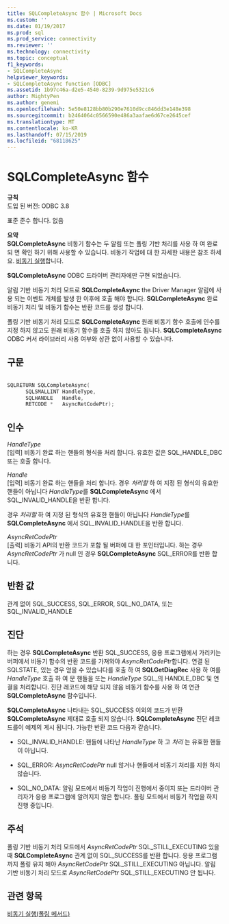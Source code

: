 ```yaml
---
title: SQLCompleteAsync 함수 | Microsoft Docs
ms.custom: ''
ms.date: 01/19/2017
ms.prod: sql
ms.prod_service: connectivity
ms.reviewer: ''
ms.technology: connectivity
ms.topic: conceptual
f1_keywords:
- SQLCompleteAsync
helpviewer_keywords:
- SQLCompleteAsync function [ODBC]
ms.assetid: 1b97c46a-d2e5-4540-8239-9d975e5321c6
author: MightyPen
ms.author: genemi
ms.openlocfilehash: 5e50e8128bb80b290e7610d9cc846dd3e148e398
ms.sourcegitcommit: b2464064c0566590e486a3aafae6d67ce2645cef
ms.translationtype: MT
ms.contentlocale: ko-KR
ms.lasthandoff: 07/15/2019
ms.locfileid: "68118625"
---
```

# <a name="sqlcompleteasync-function"></a>SQLCompleteAsync 함수
**규칙**  
 도입 된 버전: ODBC 3.8  
  
 표준 준수 합니다. 없음  
  
 **요약**  
 **SQLCompleteAsync** 비동기 함수는 두 알림 또는 폴링 기반 처리를 사용 하 여 완료 되 면 확인 하기 위해 사용할 수 있습니다. 비동기 작업에 대 한 자세한 내용은 참조 하세요. [비동기 실행](../../../odbc/reference/develop-app/asynchronous-execution.md)합니다.  
  
 **SQLCompleteAsync** ODBC 드라이버 관리자에만 구현 되었습니다.  
  
 알림 기반 비동기 처리 모드로 **SQLCompleteAsync** the Driver Manager 알림에 사용 되는 이벤트 개체를 발생 한 이후에 호출 해야 합니다. **SQLCompleteAsync** 완료 비동기 처리 및 비동기 함수는 반환 코드를 생성 합니다.  
  
 폴링 기반 비동기 처리 모드로 **SQLCompleteAsync** 원래 비동기 함수 호출에 인수를 지정 하지 않고도 원래 비동기 함수를 호출 하지 않아도 됩니다. **SQLCompleteAsync** ODBC 커서 라이브러리 사용 여부와 상관 없이 사용할 수 있습니다.  
  
## <a name="syntax"></a>구문  
  
```cpp  
  
SQLRETURN SQLCompleteAsync(  
      SQLSMALLINT HandleType,  
      SQLHANDLE   Handle,  
      RETCODE *   AsyncRetCodePtr);  
```  
  
## <a name="arguments"></a>인수  
 *HandleType*  
 [입력] 비동기 완료 하는 핸들의 형식을 처리 합니다. 유효한 값은 SQL_HANDLE_DBC 또는 호출 합니다.  
  
 *Handle*  
 [입력] 비동기 완료 하는 핸들을 처리 합니다. 경우 *처리할* 하 여 지정 된 형식의 유효한 핸들이 아닙니다 *HandleType*를 **SQLCompleteAsync** 에서 SQL_INVALID_HANDLE을 반환 합니다.  
  
 경우 *처리할* 하 여 지정 된 형식의 유효한 핸들이 아닙니다 *HandleType*를 **SQLCompleteAsync** 에서 SQL_INVALID_HANDLE을 반환 합니다.  
  
 *AsyncRetCodePtr*  
 [출력] 비동기 API의 반환 코드가 포함 될 버퍼에 대 한 포인터입니다. 하는 경우 *AsyncRetCodePtr* 가 null 인 경우 **SQLCompleteAsync** SQL_ERROR를 반환 합니다.  
  
## <a name="returns"></a>반환 값  
 관계 없이 SQL_SUCCESS, SQL_ERROR, SQL_NO_DATA, 또는 SQL_INVALID_HANDLE  
  
## <a name="diagnostics"></a>진단  
 하는 경우 **SQLCompleteAsync** 반환 SQL_SUCCESS, 응용 프로그램에서 가리키는 버퍼에서 비동기 함수의 반환 코드를 가져와야 *AsyncRetCodePtr*합니다. 연결 된 SQLSTATE, 있는 경우 얻을 수 있습니다를 호출 하 여 **SQLGetDiagRec** 사용 하 여를 *HandleType* 호출 하 여 문 핸들을 또는 *HandleType* SQL_의 HANDLE_DBC 및 연결을 처리합니다. 진단 레코드에 해당 되지 않음 비동기 함수를 사용 하 여 연관 **SQLCompleteAsync** 함수입니다.  
  
 **SQLCompleteAsync** 나타내는 SQL_SUCCESS 이외의 코드가 반환 **SQLCompleteAsync** 제대로 호출 되지 않습니다. **SQLCompleteAsync** 진단 레코드를이 예제의 게시 됩니다. 가능한 반환 코드 다음과 같습니다.  
  
-   SQL_INVALID_HANDLE: 핸들에 나타난 *HandleType* 하 고 *처리* 는 유효한 핸들이 아닙니다.  
  
-   SQL_ERROR: *AsyncRetCodePtr* null 않거나 핸들에서 비동기 처리를 지원 하지 않습니다.  
  
-   SQL_NO_DATA: 알림 모드에서 비동기 작업이 진행에서 중이지 또는 드라이버 관리자가 응용 프로그램에 알려지지 않은 합니다. 폴링 모드에서 비동기 작업을 하지 진행 중입니다.  
  
## <a name="comments"></a>주석  
 폴링 기반 비동기 처리 모드에서 *AsyncRetCodePtr* SQL_STILL_EXECUTING 있을 때 **SQLCompleteAsync** 관계 없이 SQL_SUCCESS를 반환 합니다. 응용 프로그램까지 폴링 유지 해야 *AsyncRetCodePtr* SQL_STILL_EXECUTING 아닙니다. 알림 기반 비동기 처리 모드로 *AsyncRetCodePtr* SQL_STILL_EXECUTING 안 됩니다.  
  
## <a name="see-also"></a>관련 항목  
 [비동기 실행(폴링 메서드)](../../../odbc/reference/develop-app/asynchronous-execution-polling-method.md)
